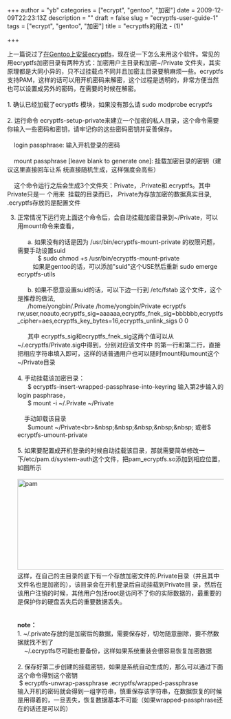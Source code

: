 +++
author = "yb"
categories = ["ecrypt", "gentoo", "加密"]
date = 2009-12-09T22:23:13Z
description = ""
draft = false
slug = "ecryptfs-user-guide-1"
tags = ["ecrypt", "gentoo", "加密"]
title = "ecryptfs的用法 - (1)"

+++


上一篇说过了<a class="" href="http://blog.yongbin.org/archives/2009/12/install-ecryptfs-on-gentoo.html">在Gentoo上安装ecryptfs</a>，现在说一下怎么来用这个软件。常见的用ecryptfs加密目录有两种方式：加密用户主目录和加密~/Private 文件夹，其实原理都是大同小异的，只不过挂载点不同并且加密主目录要稍麻烦一些。ecryptfs支持PAM，这样的话可以用开机密码来解密，这个过程是透明的，非常方便当然也可以设置成另外的密码，在需要的时候在解密。<br><br>1. 确认已经加载了ecryptfs 模块，如果没有那么请 sudo modprobe ecryptfs<br><br>2. 运行命令 ecryptfs-setup-private来建立一个加密的私人目录，这个命令需要你输入一些密码和密钥，请牢记你的这些密码密钥并妥善保存。<br><br>&nbsp;&nbsp;&nbsp; login passphrase: 输入开机登录的密码<br><br>&nbsp;&nbsp;&nbsp; mount passphrase [leave blank to generate one]: 挂载加密目录的密钥（建议这里直接回车让系 统直接随机生成，这样强度会高些）<br><br>&nbsp;&nbsp;&nbsp; 这个命令运行之后会生成3个文件夹：Private，.Private和.ecryptfs。其中Private只是一 个用来&nbsp; 挂载的目录而已，.Private为存放加密的数据真实目录, .ecryptfs存放的是配置文件<br>

<!--more-->
3. 正常情况下运行完上面这个命令后，会自动挂载加密目录到~/Private，可以用mount命令来查看，<br><br>&nbsp;&nbsp;&nbsp;&nbsp;&nbsp; a. 如果没有的话是因为 /usr/bin/ecryptfs-mount-private 的权限问题，需要手动设置suid<br>&nbsp;&nbsp;&nbsp;&nbsp;&nbsp;&nbsp;&nbsp;&nbsp;&nbsp;&nbsp;&nbsp; $ sudo chmod +s /usr/bin/ecryptfs-mount-private<br>&nbsp;&nbsp;&nbsp;&nbsp;&nbsp;&nbsp;&nbsp;&nbsp; 如果是gentoo的话，可以添加"suid"这个USE然后重新 sudo emerge ecryptfs-utils<br><br>&nbsp;&nbsp;&nbsp;&nbsp;&nbsp; b. 如果不愿意设置suid的话，可以下边一行到 /etc/fstab 这个文件，这个是推荐的做法,<br>&nbsp;&nbsp;&nbsp;&nbsp;&nbsp;
/home/yongbin/.Private /home/yongbin/Private ecryptfs
rw,user,noauto,ecryptfs_sig=aaaaaa,ecryptfs_fnek_sig=bbbbbb,ecryptfs_cipher=aes,ecryptfs_key_bytes=16,ecryptfs_unlink_sigs
0 0<br><br>&nbsp;&nbsp;&nbsp;&nbsp;&nbsp; 其中
ecryptfs_sig和ecryptfs_fnek_sig这两个值可以从~/.ecryptfs/Private.sig中得到，分别对应该文件中
的第一行和第二行，直接把相应字符串填入即可，这样的话普通用户也可以随时mount和umount这个~/Private目录<br><br>4. 手动挂载该加密目录：<br>&nbsp;&nbsp;&nbsp;&nbsp;&nbsp; $ ecryptfs-insert-wrapped-passphrase-into-keyring 输入第2步输入的login pasphrase，<br>&nbsp;&nbsp;&nbsp;&nbsp;&nbsp; $ mount -i ~/.Private ~/Private<br><br>&nbsp;&nbsp;&nbsp; 手动卸载该目录<br>&nbsp;&nbsp;&nbsp;&nbsp;&nbsp; $umount ~/Private<br>&nbsp;&nbsp;&nbsp;&nbsp;&nbsp; 或者$ ecryptfs-umount-private<br><br>5. 如果要配置成开机登录的时候自动挂载该目录，那就需要简单修改一下/etc/pam.d/system-auth这个文件，把pam_ecryptfs.so添加到相应位置，如图所示<br>&nbsp;&nbsp;
<a class="" href="http://farm3.static.flickr.com/2507/4172700375_74e4f39b6e_o.jpg" title="pam by im_yb, on Flickr"><img class="yui-img" src="http://farm3.static.flickr.com/2507/4172700375_74e4f39b6e_o.jpg" alt="pam" height="211" width="500"></a><br>
这样，在自己的主目录的底下有一个存放加密文件的.Private目录（并且其中文件名也是加密的），该目录会在开机登录后自动挂载到Private目
录，然后在该用户注销的时候，其他用户包括root是访问不了你的实际数据的，最重要的是保护你的硬盘丢失后的重要数据丢失。<br>
<br><br><b>note：</b><br>1. ~/.private存放的是加密后的数据，需要保存好，切勿随意删除，要不然数据就找不到了<br>&nbsp;&nbsp;&nbsp; ~/.ecryptfs尽可能也要备份，这样如果系统重装会很容易恢复加密数据<br><br>2. 保存好第二步创建的挂载密钥，如果是系统自动生成的，那么可以通过下面这个命令得到这个密钥<br>&nbsp;$ ecryptfs-unwrap-passphrase .ecryptfs/wrapped-passphrase<br>输入开机的密码就会得到一组字符串，慎重保存该字符串，在数据恢复的时候是用得着的，一旦丢失，恢复数据基本不可能（如果wrapped-passphrase还在的话还是可以的）<br>
<br>

